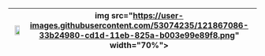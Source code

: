           
|<img src="https://user-images.githubusercontent.com/53074235/121867032-272df100-cd1d-11eb-91ed-ff8260e25d88.png" width="70%">|img src="https://user-images.githubusercontent.com/53074235/121867086-33b24980-cd1d-11eb-825a-b003e99e89f8.png" width="70%">|<img src="https://user-images.githubusercontent.com/53074235/121867102-36ad3a00-cd1d-11eb-8ed7-416a8601b36a.png" width="70%">|
|:-------------------------:|:-------------------------:|:-------------------------:|
